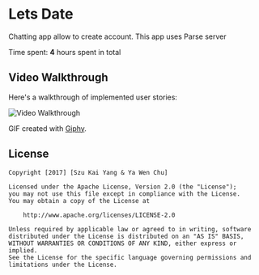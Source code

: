 # Lets Date 
Chatting app allow to create account. This app uses Parse server

Time spent: **4** hours spent in total

## Video Walkthrough 

Here's a walkthrough of implemented user stories:


<img src='http://i.imgur.com/gcVudAU.gif' title= 'Tumblr Walkthrough' width ='' alt='Video Walkthrough'/>



GIF created with [Giphy](http://www.cockos.com/licecap/).

## License

    Copyright [2017] [Szu Kai Yang & Ya Wen Chu]

    Licensed under the Apache License, Version 2.0 (the "License");
    you may not use this file except in compliance with the License.
    You may obtain a copy of the License at

        http://www.apache.org/licenses/LICENSE-2.0

    Unless required by applicable law or agreed to in writing, software
    distributed under the License is distributed on an "AS IS" BASIS,
    WITHOUT WARRANTIES OR CONDITIONS OF ANY KIND, either express or implied.
    See the License for the specific language governing permissions and
    limitations under the License.
